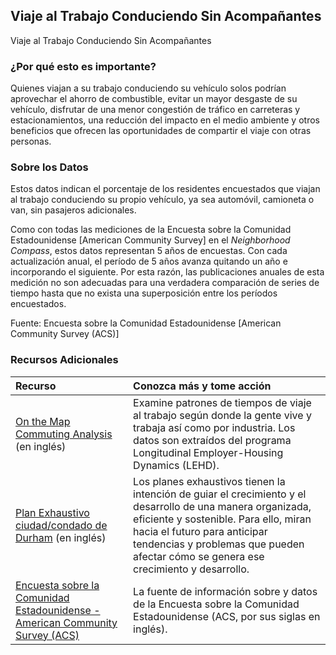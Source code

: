 ## Viaje al Trabajo Conduciendo Sin Acompañantes
Viaje al Trabajo Conduciendo Sin Acompañantes

### ¿Por qué esto es importante?
Quienes viajan a su trabajo conduciendo su vehículo solos podrían aprovechar el ahorro de combustible, evitar un mayor desgaste de su vehículo, disfrutar de una menor congestión de tráfico en carreteras y estacionamientos, una reducción del impacto en el medio ambiente y otros beneficios que ofrecen las oportunidades de compartir el viaje con otras personas.

### Sobre los Datos
Estos datos indican el porcentaje de los residentes encuestados que viajan al trabajo conduciendo su propio vehículo, ya sea automóvil, camioneta o van, sin pasajeros adicionales. 

Como con todas las mediciones de la Encuesta sobre la Comunidad Estadounidense \[American Community Survey] en el <i>Neighborhood Compass</i>, estos datos representan 5 años de encuestas. Con cada actualización anual, el período de 5 años avanza quitando un año e incorporando el siguiente. Por esta razón, las publicaciones anuales de esta medición no son adecuadas para una verdadera comparación de series de tiempo hasta que no exista una superposición entre los períodos encuestados.

Fuente: Encuesta sobre la Comunidad Estadounidense \[American Community Survey (ACS)] 

### Recursos Adicionales

|Recurso | Conozca más y tome acción |
|:--- | :--- |
|[On the Map Commuting Analysis](http://onthemap.ces.census.gov/) (en inglés) | Examine patrones de tiempos de viaje al trabajo según donde la gente vive y trabaja así como por industria. Los datos son extraídos del programa Longitudinal Employer-Housing Dynamics (LEHD).
|[Plan Exhaustivo ciudad/condado de Durham](http://durhamnc.gov/346/Comprehensive-Plan) (en inglés) | Los planes exhaustivos tienen la intención de guiar el crecimiento y el desarrollo de una manera organizada, eficiente y sostenible. Para ello, miran hacia el futuro para anticipar tendencias y problemas que pueden afectar cómo se genera ese crecimiento y desarrollo.
|[Encuesta sobre la Comunidad Estadounidense - American Community Survey (ACS)](https://www2.census.gov/programs-surveys/acs/main/language_brochures/ACS_QandA_SPA_18.pdf?#) | La fuente de información sobre y datos de la Encuesta sobre la Comunidad Estadounidense (ACS, por sus siglas en inglés).